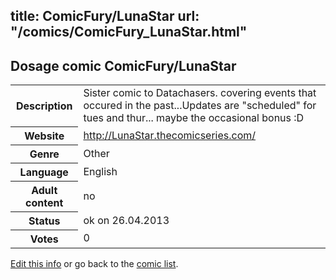 title: ComicFury/LunaStar
url: "/comics/ComicFury_LunaStar.html"
---
Dosage comic ComicFury/LunaStar
-----------------------------------------

<p id="msg"></p>
<script type="text/javascript">
if (window.location.search === '?edit_info_mail=sent_ok') {
  var elem = document.getElementById("msg");
  elem.innerHTML = 'Edited information sucessfully sent.';
  elem.className = 'ok';
}
</script>
<table class="comicinfo">
<tr>
<th>Description</th><td>Sister comic to Datachasers. covering events that occured in the past...Updates are &quot;scheduled&quot; for tues and thur... maybe the occasional bonus :D</td>
</tr>
<tr>
<th>Website</th><td><a href="http://LunaStar.thecomicseries.com/">http://LunaStar.thecomicseries.com/</a></td>
</tr>
<tr>
<th>Genre</th><td>Other</td>
</tr>
<tr>
<th>Language</th><td>English</td>
</tr>
<tr>
<th>Adult content</th><td>no</td>
</tr>
<tr>
<th>Status</th><td>ok on 26.04.2013</td>
</tr>
<tr>
<th>Votes</th><td>0</td>
</tr>
</table>

[Edit this info](ComicFury_LunaStar_edit.html) or go back to the [comic list](../comic-index.html).
